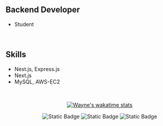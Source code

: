 Backend Developer
---

- Student

<br>

Skills
---

- Nest.js, Express.js
- Next.js
- MySQL, AWS-EC2

<br>

<div align="center">
  
  <!-- IDE의 활동이 기록 -->
  <!-- 1. username은 wakatime에서 가입한 계정을 기재한다. wakatime 사이트에서 github 계정과 연동하기때문이다.
  <!-- 2. 끝단의 () 링크는 배너클릭 시 연결되는 곳으로 기능동작과 관계없다. 개인github 사이트도 좋고, 아예 생략해도된다.-->
  [![Wayne's wakatime stats](https://github-readme-stats.vercel.app/api/wakatime?username=dev_wayne)](https://wakatime.com/@dev_Wayne)
  
  ![Static Badge](https://img.shields.io/badge/Dev_blog-181717?logo=github&link=https%3A%2F%2Fryeinkim.github.io%2F)
  ![Static Badge](https://img.shields.io/badge/Instagram-E4405F?logo=Instagram&labelColor=white&link=https%3A%2F%2Fwww.instagram.com%2Fryeinkim_%2F)
  ![Static Badge](https://img.shields.io/badge/Email-EA4335?logo=Gmail&labelColor=white&link=mailto%3Adev.wayne00%40gmail.com)
  
</div>

<!--
**RyeinKim/RyeinKim** is a ✨ _special_ ✨ repository because its `README.md` (this file) appears on your GitHub profile.

Here are some ideas to get you started:

- 🔭 I’m currently working on ...
- 🌱 I’m currently learning ...
- 👯 I’m looking to collaborate on ...
- 🤔 I’m looking for help with ...
- 💬 Ask me about ...
- 📫 How to reach me: ...
- 😄 Pronouns: ...
- ⚡ Fun fact: ...
-->
